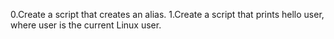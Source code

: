 0.Create a script that creates an alias. 
1.Create a script that prints hello user, where user is the current Linux user.
